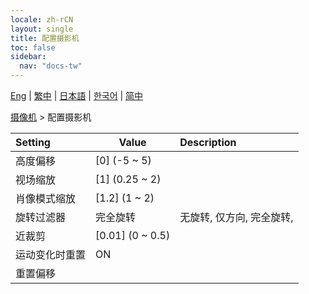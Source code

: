 ```yaml
---
locale: zh-rCN
layout: single
title: 配置摄影机
toc: false
sidebar:
  nav: "docs-tw"
---
```

[Eng](/dancexr/menu/2025.4/scene/config_camera) | [繁中](/tw/dancexr/menu/2025.4/scene/config_camera) | [日本語](/jp/dancexr/menu/2025.4/scene/config_camera) | [한국어](/kr/dancexr/menu/2025.4/scene/config_camera) | [简中](/zh/dancexr/menu/2025.4/scene/config_camera)

[摄像机](../menu#摄像机) > 配置摄影机



| Setting | Value | Description |
| :--- | --- | :--- |
| 高度偏移 | [0] (-5 ~ 5) | 
| 视场缩放 | [1] (0.25 ~ 2) | 
| 肖像模式缩放 | [1.2] (1 ~ 2) | 
| 旋转过滤器 | 完全旋转 | 无旋转, 仅方向, 完全旋转, 
| 近裁剪 | [0.01] (0 ~ 0.5) | 
| 运动变化时重置 | ON | 
| 重置偏移 || 
